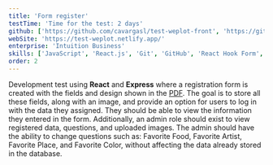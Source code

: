 ```yaml
---
title: 'Form register'
testTime: 'Time for the test: 2 days'
github: ['https://github.com/cavargasl/test-weplot-front', 'https://github.com/cavargasl/test-weplot-back']
webSite: 'https://test-weplot.netlify.app/'
enterprise: 'Intuition Business'
skills: ['JavaScript', 'React.js', 'Git', 'GitHub', 'React Hook Form', 'SASS', 'Express.js', 'Node.js', 'MongoDB']
order: 2
---
```


Development test using **React** and **Express** where a registration form is created with the fields and design shown in the [PDF](/documents/test_weplot.pdf). The goal is to store all these fields, along with an image, and provide an option for users to log in with the data they assigned. They should be able to view the information they entered in the form. Additionally, an admin role should exist to view registered data, questions, and uploaded images. The admin should have the ability to change questions such as: Favorite Food, Favorite Artist, Favorite Place, and Favorite Color, without affecting the data already stored in the database.
